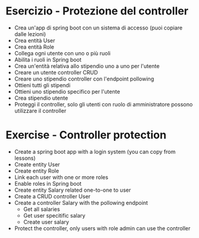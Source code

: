 # Esercizio - Protezione del controller
* Crea un'app di spring boot con un sistema di accesso (puoi copiare dalle lezioni)
* Crea entità User
* Crea entità Role
* Collega ogni utente con uno o più ruoli
* Abilita i ruoli in Spring boot
* Crea un'entità relativa allo stipendio uno a uno per l'utente
* Creare un utente controller CRUD
* Creare uno stipendio controller con l'endpoint pollowing
* Ottieni tutti gli stipendi
* Ottieni uno stipendio specifico per l'utente
* Crea stipendio utente
* Proteggi il controller, solo gli utenti con ruolo di amministratore possono utilizzare il controller

# Exercise - Controller protection
* Create a spring boot app with a login system (you can copy from lessons)
* Create entity User
* Create entity Role
* Link each user with one or more roles
* Enable roles in Spring boot 
* Create entity Salary related one-to-one to user
* Create a CRUD controller User
* Create a controller Salary with the pollowing endpoint
	* Get all salaries
	* Get user specitific salary
	* Create user salary
* Protect the controller, only users with role admin can use the controller
